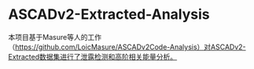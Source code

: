# ASCADv2-Extracted-Analysis
本项目基于Masure等人的工作（https://github.com/LoicMasure/ASCADv2Code-Analysis）对ASCADv2-Extracted数据集进行了泄露检测和高阶相关能量分析。
